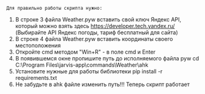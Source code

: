     Для правильно работы скрипта нужно:
1. В строке 3 файла Weather.pyw вставить свой ключ Яндекс API, который можно взять здесь https://developer.tech.yandex.ru/ (Выбирайте API Яндекс погоды, тариф бесплатный для сайта)
2. В строке 4 файла Weather.pyw вставить координаты своего местоположения
3. Откройте cmd методом "Win+R" - в поле cmd и Enter
4. В появившемся окне пропишите путь до исполняемого файла pyw cd C:\Program Files\jarvis-app\commands\Weather\ahk
5. Установите нужные для работы библиотеки pip install -r requirements.txt
6. Не забудьте в ahk файле изменить путь!!!
    Теперь скрипт работает
